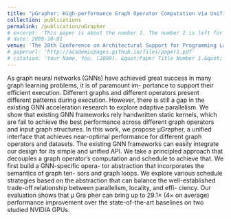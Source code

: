 ```yaml
---
title: "μGrapher: High-performance Graph Operator Computation via Unified Abstraction for Graph Neural Networks"
collection: publications
permalink: /publication/uGrapher
# excerpt: 'This paper is about the number 1. The number 2 is left for future work.'
# date: 2009-10-01
venue: 'The 28th Conference on Architectural Support for Programming Languages and Operating Systems (ASPLOS'23)'
# paperurl: 'http://academicpages.github.io/files/paper1.pdf'
# citation: 'Your Name, You. (2009). &quot;Paper Title Number 1.&quot; <i>Journal 1</i>. 1(1).'
---
```

As graph neural networks (GNNs) have achieved great success in many graph learning problems, it is of paramount im- portance to support their efficient execution. Different graphs and different operators present different patterns during execution. However, there is still a gap in the existing GNN acceleration research to explore adaptive parallelism. We show that existing GNN frameworks rely handwritten static kernels, which are fail to achieve the best performance across different graph operators and input graph structures. In this work, we propose μGrapher, a unified interface that achieves near-optimal performance for different graph operators and datasets. The existing GNN frameworks can easily integrate our design for its simple and unified API. We take a principled approach that decouples a graph operator’s computation and schedule to achieve that. We first build a GNN-specific opera- tor abstraction that incorporates the semantics of graph ten- sors and graph loops. We explore various schedule strategies based on the abstraction that can balance the well-established trade-off relationship between parallelism, locality, and effi- ciency. Our evaluation shows that μ Gra pher can bring up to 29.1× (4× on average) performance improvement over the state-of-the-art baselines on two studied NVIDIA GPUs.

<!-- [Download paper here](http://academicpages.github.io/files/paper1.pdf) -->

<!-- Recommended citation: Your Name, You. (2009). "Paper Title Number 1." <i>Journal 1</i>. 1(1). -->